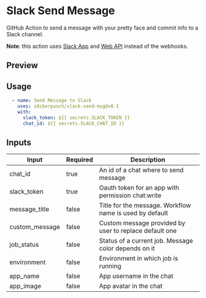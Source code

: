 # Slack Send Message

GitHub Action to send a message with your pretty face and commit info to a Slack channel. 

**Note**: this action uses [Slack App](https://api.slack.com/start/apps) and [Web API](https://api.slack.com/web) instead of the webhooks.

## Preview


## Usage
```yaml
  - name: Send Message to Slack
    uses: s8ckerpunch/slack-send-msg@v0.1
    with:
      slack_token: ${{ secrets.SLACK_TOKEN }}
      chat_id: ${{ secrets.SLACK_CHAT_ID }}
```




## Inputs

| Input          | Required | Description                                             |
|----------------|----------|---------------------------------------------------------|
| chat_id        | true     | An id of a chat where to send message                   |
| slack_token    | true     | Oauth token for an app with permission chat:write       |
| message_title  | false    | Title for the message. Workflow name is used by default |
| custom_message | false    | Custom message provided by user to replace default one  |
| job_status     | false    | Status of a current job. Message color depends on it    |
| environment    | false    | Environment in which job is running                     |
| app_name       | false    | App username in the chat                                |
| app_image      | false    | App avatar in the chat                                  |

